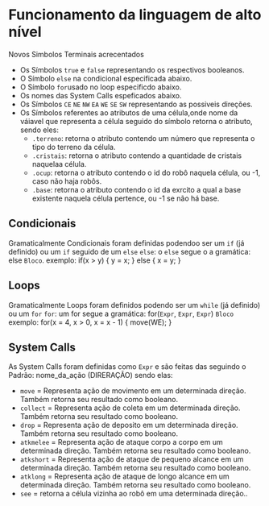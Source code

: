 # Funcionamento da linguagem de alto nível

Novos Simbolos Terminais acrecentados
* Os Símbolos `true` e `false` representando os respectivos booleanos.
* O Símbolo `else` na condicional especificada abaixo.
* O Símbolo `for`usado no loop especificdo abaixo.
* Os nomes das System Calls espeficados abaixo.
* Os Símbolos `CE` `NE` `NW` `EA` `WE` `SE` `SW` representando as possiveis direções.
* Os Símbolos referentes ao atributos de uma célula,onde nome da váiavel que representa a célula seguido do símbolo retorna o atributo, sendo eles:
    * `.terreno`: retorna o atributo contendo um número que representa o tipo do terreno da célula.
    * `.cristais`: retorna o atributo contendo a quantidade de cristais naquelaa célula.
    * `.ocup`: retorna o atributo contendo o id do robô naquela célula, ou -1, caso não haja robôs.
    * `.base`: retorna o atributo contendo o id da exrcito a qual a base existente naquela célula pertence, ou -1 se não há base.
## Condicionais

Gramaticalmente Condicionais foram definidas podendoo ser um `if` (já definido) ou um `if` seguido de um `else`
`else`: o `else` segue o a gramática: else `Bloco`.
exemplo: if(x > y)
         {
            y = x;
         }
         else
         {
            x = y;
         }

## Loops

Gramaticalmente Loops foram definidos podendo ser um `while` (já definido) ou um `for`
`for`: um for segue a gramática: for(`Expr`, `Expr`, `Expr`) `Bloco`
exemplo: for(x = 4, x > 0, x = x - 1) {
               move(WE);
          }

## System Calls

As System Calls foram definidas como `Expr` e são feitas das seguindo o Padrão: nome_da_ação (DIRERAÇÃO) sendo elas:
* `move` = Representa ação de movimento em um determinada direção. Também retorna seu resultado como booleano.
* `collect` = Representa ação de coleta em um determinada direção. Também retorna seu resultado como booleano.
* `drop` = Representa ação de deposito em um determinada direção. Também retorna seu resultado como booleano.
* `atkmelee` = Representa ação de ataque corpo a corpo em um determinada direção. Também retorna seu resultado como booleano.
* `atkshort` = Representa ação de ataque de pequeno alcance em um determinada direção. Também retorna seu resultado como booleano.
* `atklong` = Representa ação de ataque de longo alcance em um determinada direção. Também retorna seu resultado como booleano.
* `see` = retorna a célula vizinha ao robô em uma determinada direção..

